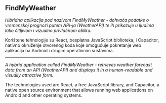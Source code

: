 FindMyWeather
-
*Hibridna aplikacija pod nazivom FindMyWeather - dohvaća podatke o vremenskoj prognozi putem API-ja (WeatherAPI) te ih prikazuje u ljudima lako čitljivom i vizualno privlačnom obliku.*

Korištene tehnologije su React, besplatna JavaScript biblioteka, i Capacitor, nativno okruženje otvorenog koda koje omogućuje pokretanje web aplikacija na Android i drugim operativnim sustavima.
___
*A hybrid application called FindMyWeather - retrieves weather forecast data from an API (WeatherAPI) and displays it in a human-readable and visually attractive form.*

The technologies used are React, a free JavaScript library, and Capacitor, a native open source environment that allows running web applications on Android and other operating systems.
